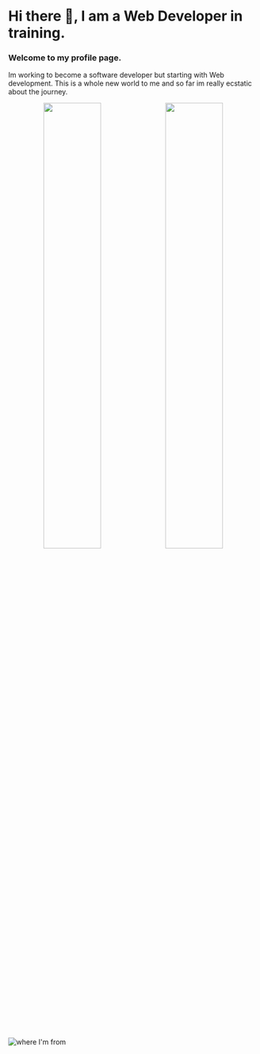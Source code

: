 # Hi there 👋, I am a Web Developer in training.
### Welcome to my profile page.
Im working to become a software developer but starting with Web development. This is a whole new world to me and so far im really ecstatic about the journey.

<p align="center">
  <img width="48%" src="https://github-readme-stats.vercel.app/api?username=MorvidAngel&show_icons=true&theme=tokyonight"/>
  <img width="48%" src="https://github-readme-streak-stats.herokuapp.com/?user=MorvidAngel&theme=tokyonight"/>
</p>

![where I'm from](https://upload.wikimedia.org/wikipedia/commons/e/eb/Machu_Picchu%2C_Peru.jpg)

<!--
**MorvidAngel/MorvidAngel** is a ✨ _special_ ✨ repository because its `README.md` (this file) appears on your GitHub profile.

Here are some ideas to get you started:

- 🔭 I’m currently working on ...
- 🌱 I’m currently learning ...
- 👯 I’m looking to collaborate on ...
- 🤔 I’m looking for help with ...
- 💬 Ask me about ...
- 📫 How to reach me: ...
- 😄 Pronouns: ...
- ⚡ Fun fact: ...
-->
